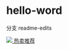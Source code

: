 # hello-word
分支  readme-edits

<div class="nav-list-item">
    <a href="javascript:;" class="nav-link" data-index="4">
        <img src="https://mfs.ys7.com/mall/b12de00f97ade1f043460191ce1612aa.png" class="nav-img"/>
        <span class="link-text">热卖推荐</span>
    </a>
</div>
